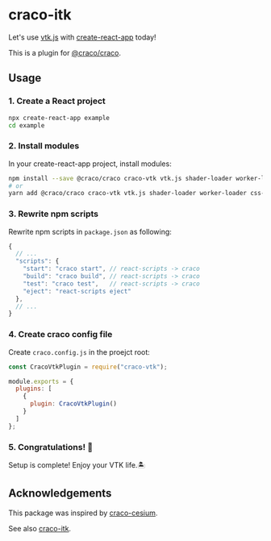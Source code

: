 # craco-itk

Let's use [vtk.js](https://kitware.github.io/vtk-js/index.html) with [create-react-app](https://github.com/facebook/create-react-app) today!

This is a plugin for [@craco/craco](https://github.com/sharegate/craco).

## Usage

### 1. Create a React project

```sh
npx create-react-app example
cd example
```

### 2. Install modules

In your create-react-app project, install modules:

```sh
npm install --save @craco/craco craco-vtk vtk.js shader-loader worker-loader css-loader style-loader postcss-loader
# or
yarn add @craco/craco craco-vtk vtk.js shader-loader worker-loader css-loader style-loader postcss-loader
```

### 3. Rewrite npm scripts

Rewrite npm scripts in `package.json` as following:

```js
{
  // ...
  "scripts": {
    "start": "craco start", // react-scripts -> craco
    "build": "craco build", // react-scripts -> craco
    "test": "craco test",   // react-scripts -> craco
    "eject": "react-scripts eject"
  },
  // ...
}
```

### 4. Create craco config file

Create `craco.config.js` in the proejct root:

```js
const CracoVtkPlugin = require("craco-vtk");

module.exports = {
  plugins: [
    {
      plugin: CracoVtkPlugin()
    }
  ]
};
```

### 5. Congratulations! 🎉

Setup is complete! Enjoy your VTK life.🏝

## Acknowledgements

This package was inspired by [craco-cesium](https://github.com/darwin-education/craco-cesium).

See also [craco-itk](https://www.npmjs.com/package/craco-itk).
